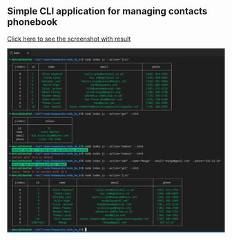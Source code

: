 ## Simple CLI application for managing contacts phonebook

[Click here to see the screenshot with result](img/Screenshot_20221004_113648.png)

![Image with the result. If you can't see it, click the link above](img/Screenshot_20221004_113648.png)
